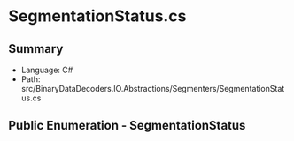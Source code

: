 ﻿# SegmentationStatus.cs

## Summary

* Language: C#
* Path: src/BinaryDataDecoders.IO.Abstractions/Segmenters/SegmentationStatus.cs

## Public Enumeration - SegmentationStatus

